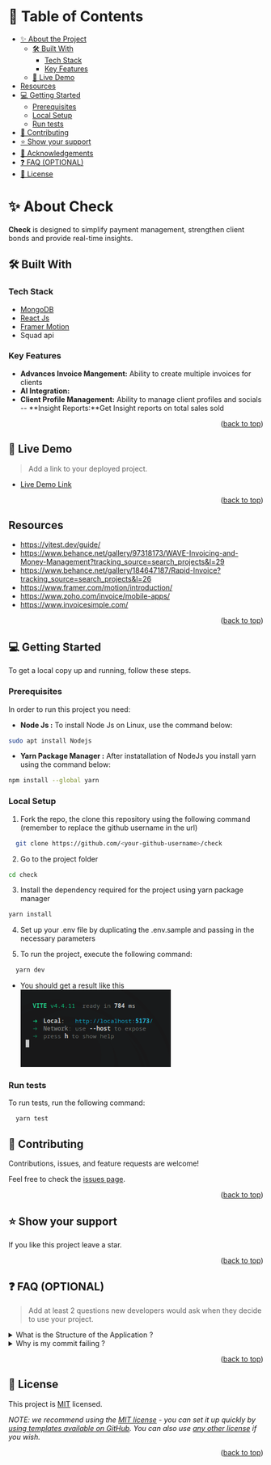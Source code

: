 <a name="readme-top"></a>

# 📗 Table of Contents

- [✨ About the Project](#about-project)
  - [🛠 Built With](#built-with)
    - [Tech Stack](#tech-stack)
    - [Key Features](#key-features)
  - [🚀 Live Demo](#live-demo)
- [Resources](#resources)
- [💻 Getting Started](#getting-started)
  - [Prerequisites](#prerequisites)
  - [Local Setup](#local-setup)
  - [Run tests](#run-tests)
- [🤝 Contributing](#contributing)
- [⭐️ Show your support](#support)
- [🙏 Acknowledgements](#acknowledgements)
- [❓ FAQ (OPTIONAL)](#faq)
- [📝 License](#license)

<!-- PROJECT DESCRIPTION -->

# ✨ About Check <a name="about-project"></a>

**Check** is designed to simplify payment management, strengthen client bonds and provide real-time insights.

## 🛠 Built With <a name="built-with"></a>

### Tech Stack <a name="tech-stack"></a>

<ul>
    <li><a href="https://reactjs.org/">MongoDB</a></li>
    <li><a href="https://tailwindcss.com/">React Js</a></li>
    <li><a href="https://www.framer.com/motion/">Framer Motion</a></li>
    <li> Squad api</li>
</ul>

<!-- Features -->

### Key Features <a name="key-features"></a>

- **Advances Invoice Mangement:** Ability to create multiple invoices for clients
- **AI Integration:**
- **Client Profile Management:** Ability to manage client profiles and socials
-- **Insight Reports:**Get Insight reports on total sales sold
<p align="right">(<a href="#readme-top">back to top</a>)</p>

<!-- LIVE DEMO -->

## 🚀 Live Demo <a name="live-demo"></a>

> Add a link to your deployed project.

- [Live Demo Link](https://luxury-torrone-154914.netlify.app/)

<p align="right">(<a href="#readme-top">back to top</a>)</p>

<!-- Resources -->

## Resources <a name="resources"></a>
- https://vitest.dev/guide/
- https://www.behance.net/gallery/97318173/WAVE-Invoicing-and-Money-Management?tracking_source=search_projects&l=29
- https://www.behance.net/gallery/184647187/Rapid-Invoice?tracking_source=search_projects&l=26
- https://www.framer.com/motion/introduction/
- https://www.zoho.com/invoice/mobile-apps/
- https://www.invoicesimple.com/

<p align="right">(<a href="#readme-top">back to top</a>)</p>
<!-- GETTING STARTED -->

## 💻 Getting Started <a name="getting-started"></a>

To get a local copy up and running, follow these steps.

### Prerequisites <a name="prerequisites"></a>

In order to run this project you need:

- **Node Js :** To install Node Js on Linux, use the command below:

```sh
sudo apt install Nodejs

```

- **Yarn Package Manager :** After instatallation of NodeJs you install yarn using the command below:

```sh
npm install --global yarn
```

### Local Setup <a name="local-setup"></a>

1. Fork the repo, the clone this repository using the following command (remember to replace the github username in the url)

```sh
  git clone https://github.com/<your-github-username>/check
```

2. Go to the project folder

```sh
cd check
```

3.  Install the dependency required for the project using yarn package manager

```sh
yarn install
```

4. Set up your .env file by duplicating the .env.sample and passing in the necessary parameters

5. To run the project, execute the following command:

```sh
  yarn dev
```

- You should get a result like this
  <img src="./public/imgs/vite-setup.png" alt="vite running on localhost:5173"/>

### Run tests <a name="run-tests"></a>

To run tests, run the following command:

```sh
  yarn test
```

<!-- CONTRIBUTING -->

## 🤝 Contributing <a name="contributing"></a>

Contributions, issues, and feature requests are welcome!

Feel free to check the [issues page](../../issues/).

<p align="right">(<a href="#readme-top">back to top</a>)</p>

<!-- SUPPORT -->

## ⭐️ Show your support <a name="support"></a>

If you like this project leave a star.

<p align="right">(<a href="#readme-top">back to top</a>)</p>

## ❓ FAQ (OPTIONAL) <a name="faq"></a>

> Add at least 2 questions new developers would ask when they decide to use your project.

<details>
  <summary>What is the Structure of the Application ?</summary>
  <ul>
    The project follows the atomic design principle

  </ul>
</details>

<details>
  <summary>Why is my commit failing ?</summary>
  <ul>
 The application is configured to run the eslint and prettier check on the precommit stage. Read the errors properly and try to fix it
  </ul>
</details>

<p align="right">(<a href="#readme-top">back to top</a>)</p>

<!-- LICENSE -->

## 📝 License <a name="license"></a>

This project is [MIT](./LICENSE) licensed.

_NOTE: we recommend using the [MIT license](https://choosealicense.com/licenses/mit/) - you can set it up quickly by [using templates available on GitHub](https://docs.github.com/en/communities/setting-up-your-project-for-healthy-contributions/adding-a-license-to-a-repository). You can also use [any other license](https://choosealicense.com/licenses/) if you wish._

<p align="right">(<a href="#readme-top">back to top</a>)</p>
